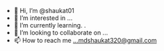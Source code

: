 - 👋 Hi, I’m @shaukat01
- 👀 I’m interested in ...
- 🌱 I’m currently learning. .
- 💞️ I’m looking to collaborate on ...
- 📫 How to reach me ...mdshaukat320@gmail.com

<!---
shaukat01/shaukat01 is a ✨ special ✨ repository because its `README.md` (this file) appears on your GitHub profile.
You can click the Preview link to take a look at your changes.
--->
